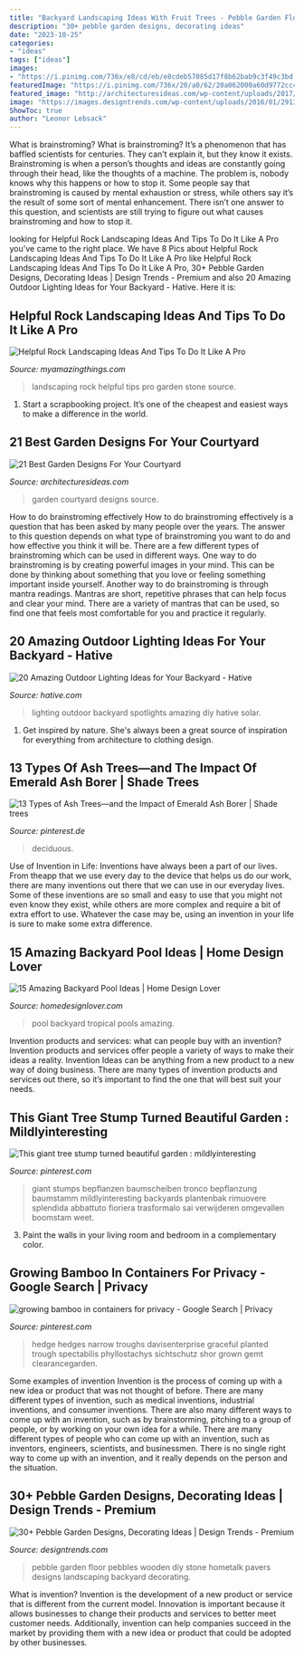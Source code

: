 ```yaml
---
title: "Backyard Landscaping Ideas With Fruit Trees - Pebble Garden Floor Pebbles Wooden Diy Stone Hometalk Pavers Designs Landscaping Backyard Decorating"
description: "30+ pebble garden designs, decorating ideas"
date: "2023-10-25"
categories:
- "ideas"
tags: ["ideas"]
images:
- "https://i.pinimg.com/736x/e8/cd/eb/e8cdeb57085d17f8b62bab9c3f49c3bd.jpg"
featuredImage: "https://i.pinimg.com/736x/20/a0/62/20a062000a60d9772cc489975b7644dd--ash-tree-shade-trees.jpg"
featured_image: "http://architecturesideas.com/wp-content/uploads/2017/06/4-47.jpg"
image: "https://images.designtrends.com/wp-content/uploads/2016/01/29131303/16Wodden-Floor-Pebble-design.jpg"
ShowToc: true
author: "Leonor Lebsack"
---
```



What is brainstroming?
What is brainstroming? It’s a phenomenon that has baffled scientists for centuries. They can’t explain it, but they know it exists. Brainstroming is when a person’s thoughts and ideas are constantly going through their head, like the thoughts of a machine. The problem is, nobody knows why this happens or how to stop it. Some people say that brainstroming is caused by mental exhaustion or stress, while others say it’s the result of some sort of mental enhancement. There isn’t one answer to this question, and scientists are still trying to figure out what causes brainstroming and how to stop it.

	

		
looking for Helpful Rock Landscaping Ideas And Tips To Do It Like A Pro you've came to the right place. We have 8 Pics about Helpful Rock Landscaping Ideas And Tips To Do It Like A Pro like Helpful Rock Landscaping Ideas And Tips To Do It Like A Pro, 30+ Pebble Garden Designs, Decorating Ideas | Design Trends - Premium and also 20 Amazing Outdoor Lighting Ideas for Your Backyard - Hative. Here it is:
		
    
## Helpful Rock Landscaping Ideas And Tips To Do It Like A Pro

<img loading=lazy src="https://myamazingthings.com/wp-content/uploads/2017/08/stone-garden-2.jpg" onerror="this.onerror=null;this.src='https://tse2.mm.bing.net/th?id=OIP.b2JfQoqZWx4wXqM6c4t3rQHaJ4&amp;pid=15.1';" alt="Helpful Rock Landscaping Ideas And Tips To Do It Like A Pro">

_Source: myamazingthings.com_

>landscaping rock helpful tips pro garden stone source. 

	

1. Start a scrapbooking project. It’s one of the cheapest and easiest ways to make a difference in the world.

    
## 21 Best Garden Designs For Your Courtyard

<img loading=lazy src="http://architecturesideas.com/wp-content/uploads/2017/06/4-47.jpg" onerror="this.onerror=null;this.src='https://tse2.mm.bing.net/th?id=OIP._qJmdN9Y9l6Pv_cuzRx9fgHaFj&amp;pid=15.1';" alt="21 Best Garden Designs For Your Courtyard">

_Source: architecturesideas.com_

>garden courtyard designs source. 

	

How to do brainstroming effectively
How to do brainstroming effectively is a question that has been asked by many people over the years. The answer to this question depends on what type of brainstroming you want to do and how effective you think it will be. There are a few different types of brainstroming which can be used in different ways. 
One way to do brainstroming is by creating powerful images in your mind. This can be done by thinking about something that you love or feeling something important inside yourself. Another way to do brainstroming is through mantra readings. Mantras are short, repetitive phrases that can help focus and clear your mind. There are a variety of mantras that can be used, so find one that feels most comfortable for you and practice it regularly.

    
## 20 Amazing Outdoor Lighting Ideas For Your Backyard - Hative

<img loading=lazy src="https://hative.com/wp-content/uploads/2017/06/outdoor-lighting/15-outdoor-lighting-diy-ideas-tutorials.jpg" onerror="this.onerror=null;this.src='https://tse1.mm.bing.net/th?id=OIP.ZrGT-a-LHrxS8LB6H3hSEQHaPq&amp;pid=15.1';" alt="20 Amazing Outdoor Lighting Ideas for Your Backyard - Hative">

_Source: hative.com_

>lighting outdoor backyard spotlights amazing diy hative solar. 

	

1. Get inspired by nature. She's always been a great source of inspiration for everything from architecture to clothing design.

    
## 13 Types Of Ash Trees—and The Impact Of Emerald Ash Borer | Shade Trees

<img loading=lazy src="https://i.pinimg.com/736x/20/a0/62/20a062000a60d9772cc489975b7644dd--ash-tree-shade-trees.jpg" onerror="this.onerror=null;this.src='https://tse2.mm.bing.net/th?id=OIP.49_b1CB4kVDx7tUtfvs8yAHaJ3&amp;pid=15.1';" alt="13 Types of Ash Trees—and the Impact of Emerald Ash Borer | Shade trees">

_Source: pinterest.de_

>deciduous. 

	

Use of Invention in Life:
Inventions have always been a part of our lives. From theapp that we use every day to the device that helps us do our work, there are many inventions out there that we can use in our everyday lives. Some of these inventions are so small and easy to use that you might not even know they exist, while others are more complex and require a bit of extra effort to use. Whatever the case may be, using an invention in your life is sure to make some extra difference.

    
## 15 Amazing Backyard Pool Ideas | Home Design Lover

<img loading=lazy src="https://homedesignlover.com/wp-content/uploads/2013/05/1-tropical-pool.jpg" onerror="this.onerror=null;this.src='https://tse4.mm.bing.net/th?id=OIP.D-AHVIcUdANRW9eks0uriAHaEi&amp;pid=15.1';" alt="15 Amazing Backyard Pool Ideas | Home Design Lover">

_Source: homedesignlover.com_

>pool backyard tropical pools amazing. 

	

Invention products and services: what can people buy with an invention?
Invention products and services offer people a variety of ways to make their ideas a reality. Invention Ideas can be anything from a new product to a new way of doing business. There are many types of invention products and services out there, so it’s important to find the one that will best suit your needs.

    
## This Giant Tree Stump Turned Beautiful Garden : Mildlyinteresting

<img loading=lazy src="https://i.pinimg.com/736x/e8/cd/eb/e8cdeb57085d17f8b62bab9c3f49c3bd.jpg" onerror="this.onerror=null;this.src='https://tse4.mm.bing.net/th?id=OIP.CrsmWH2QUCb7054hLWn5swHaJ3&amp;pid=15.1';" alt="This giant tree stump turned beautiful garden : mildlyinteresting">

_Source: pinterest.com_

>giant stumps bepflanzen baumscheiben tronco bepflanzung baumstamm mildlyinteresting backyards plantenbak rimuovere splendida abbattuto fioriera trasformalo sai verwijderen omgevallen boomstam weet. 

	

3. Paint the walls in your living room and bedroom in a complementary color. 

    
## Growing Bamboo In Containers For Privacy - Google Search | Privacy

<img loading=lazy src="https://i.pinimg.com/736x/3a/a2/62/3aa2628c683810c484e067d4c386de7d.jpg" onerror="this.onerror=null;this.src='https://tse3.mm.bing.net/th?id=OIP.rYKvnGEaB1TP270S-zZrWQHaJ3&amp;pid=15.1';" alt="growing bamboo in containers for privacy - Google Search | Privacy">

_Source: pinterest.com_

>hedge hedges narrow troughs davisenterprise graceful planted trough spectabilis phyllostachys sichtschutz shor grown gemt clearancegarden. 

	

Some examples of invention
Invention is the process of coming up with a new idea or product that was not thought of before. There are many different types of invention, such as medical inventions, industrial inventions, and consumer inventions. 
There are also many different ways to come up with an invention, such as by brainstorming, pitching to a group of people, or by working on your own idea for a while. 
There are many different types of people who can come up with an invention, such as inventors, engineers, scientists, and businessmen. 
There is no single right way to come up with an invention, and it really depends on the person and the situation.

    
## 30+ Pebble Garden Designs, Decorating Ideas | Design Trends - Premium

<img loading=lazy src="https://images.designtrends.com/wp-content/uploads/2016/01/29131303/16Wodden-Floor-Pebble-design.jpg" onerror="this.onerror=null;this.src='https://tse3.mm.bing.net/th?id=OIP.0wDwROfwu6XwDLFf1L-yNQHaKp&amp;pid=15.1';" alt="30+ Pebble Garden Designs, Decorating Ideas | Design Trends - Premium">

_Source: designtrends.com_

>pebble garden floor pebbles wooden diy stone hometalk pavers designs landscaping backyard decorating. 

	

What is invention?
Invention is the development of a new product or service that is different from the current model. Innovation is important because it allows businesses to change their products and services to better meet customer needs. Additionally, invention can help companies succeed in the market by providing them with a new idea or product that could be adopted by other businesses.

